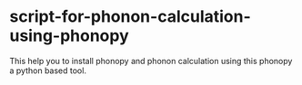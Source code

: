 # script-for-phonon-calculation-using-phonopy
This help you to install phonopy and phonon calculation using this phonopy a python based tool. 
